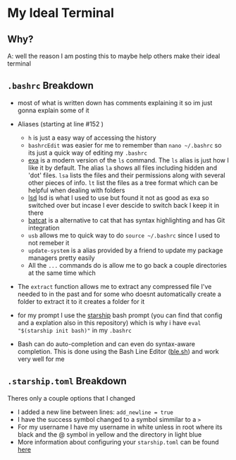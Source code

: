# My Ideal Terminal

## Why?

A: well the reason I am posting this to maybe help others make their ideal terminal

## `.bashrc` Breakdown

- most of what is written down has comments explaining it so im just gonna explain some of it

- Aliases (starting at line #152 )
	- `h` is just a easy way of accessing the history
	- `bashrcEdit` was easier for me to remember than `nano ~/.bashrc` so its just a quick way of editing my `.bashrc`
	- [exa] is a modern version of the `ls` command. The `ls` alias is just how I like it by default. The alias `la` shows all files including hidden and 'dot' files. `lsa` lists the files and their permissions along with several other pieces of info. `lt` list the files as a tree format which can be helpful when dealing with folders
	- [lsd] lsd is what I used to use but found it not as good as exa so switched over but incase I ever descide to switch back I keep it in there
	- [batcat] is a alternative to cat that has syntax highlighting and has Git integration
	- `usb` allows me to quick way to do `source ~/.bashrc` since I used to not remeber it
	- `update-system` is a alias provided by a friend to update my package managers pretty easily
	- All the `...` commands do is allow me to go back a couple directories at the same time which 

- The `extract` function allows me to extract any compressed file I've needed to in the past and for some who doesnt automatically create a folder to extract it to it creates a folder for it
- for my prompt I use the [starship] bash prompt (you can find that config and a explation also in this repository) which is why i have `eval "$(starship init bash)"` in my `.bashrc`
- Bash can do auto-completion and can even do syntax-aware completion. This is done using the Bash Line Editor ([ble.sh]) and work very well for me

## `.starship.toml` Breakdown

Theres only a couple options that I changed
 - I added a new line between lines: `add_newline = true`
 - I have the success symbol changed to a symbol simmilar to a `>`
 - For my username I have my username in white unless in root where its black and the @ symbol in yellow and the directory in light blue
 - More information about configuring your `starship.toml` can be found [here](https://starship.rs/config/)



[exa]: https://github.com/ogham/exa
[lsd]: https://github.com/Peltoche/lsd
[batcat]: https://github.com/sharkdp/bat
[starship]: https://starship.rs
[ble.sh]: https://github.com/akinomyoga/ble.sh